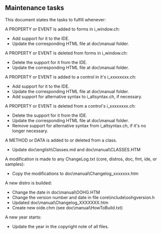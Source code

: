 ## Maintenance tasks

This document states the tasks to fulfill whenever:

A PROPERTY or EVENT is added to forms in i_window.ch:

   * Add support for it to the IDE.
   * Update the corresponding HTML file at doc\manual folder.

A PROPERTY or EVENT is deleted from forms in i_window.ch:

   * Delete the support for it from the IDE.
   * Update the corresponding HTML file at doc\manual folder.

A PROPERTY or EVENT is added to a control in it's i_xxxxxxxx.ch:

   * Add support for it to the IDE.
   * Update the corresponding HTML file at doc\manual folder.
   * Add support for alternative syntax to i_altsyntax.ch, if necessary.
   
A PROPERTY or EVENT is deleted from a control's i_xxxxxxxx.ch:

   * Delete the support for it from the IDE.
   * Update the corresponding HTML file at doc\manual folder.
   * Remove support for alternative syntax from i_altsyntax.ch, if it's
     no longer necessary.

A METHOD or DATA is added to or deleted from a class.

   * Update doc\english\Classes.md and doc\manual\CLASSES.HTM

A modification is made to any ChangeLog.txt (core, distros, doc, fmt, ide, or samples):

   * Copy the modifications to doc\manual\Changelog_xxxxxxx.htm

A new distro is builded:

   * Change the date in doc\manual\OOHG.HTM
   * Change the version number and date in file core\include\oohgversion.h
   * Updated doc\manual\Changelog_XXXXXXX.htm
   * Create new oide.chm (see doc\manual\HowToBuild.txt)

A new year starts:

   * Update the year in the copyright note of all files.

